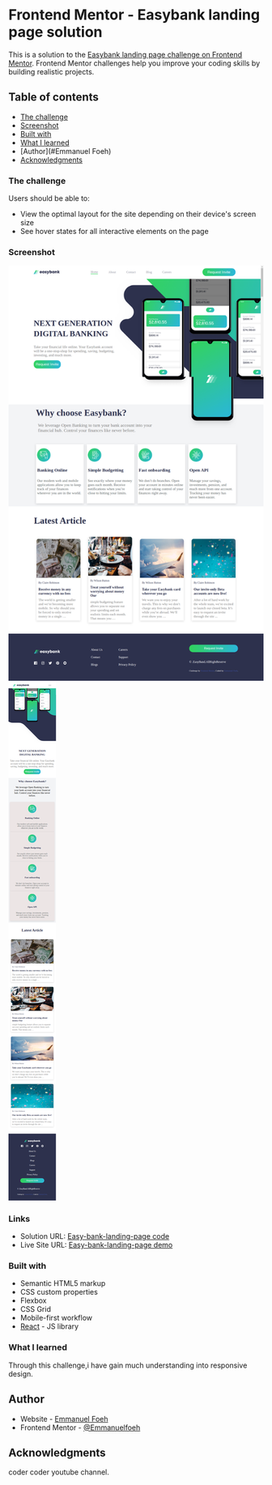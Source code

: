# Frontend Mentor - Easybank landing page solution

This is a solution to the [Easybank landing page challenge on Frontend Mentor](https://www.frontendmentor.io/challenges/easybank-landing-page-WaUhkoDN). Frontend Mentor challenges help you improve your coding skills by building realistic projects.

## Table of contents

- [The challenge](#the-challenge)
- [Screenshot](#screenshot)
- [Built with](#built-with)
- [What I learned](#what-i-learned)
- [Author](#Emmanuel Foeh)
- [Acknowledgments](#acknowledgments)

### The challenge

Users should be able to:

- View the optimal layout for the site depending on their device's screen size
- See hover states for all interactive elements on the page

### Screenshot

![](./screencapture-Desktop-view.png)
![](./screencapture-mobile-view.png)

### Links

- Solution URL: [Easy-bank-landing-page code](https://github.com/Emmanuelfoeh/Easy-bank-landing-page)
- Live Site URL: [Easy-bank-landing-page demo](https://easy-banking-landing-page.netlify.app/)

### Built with

- Semantic HTML5 markup
- CSS custom properties
- Flexbox
- CSS Grid
- Mobile-first workflow
- [React](https://reactjs.org/) - JS library

### What I learned

Through this challenge,i have gain much understanding into responsive design.

## Author

- Website - [Emmanuel Foeh](https://foeh-emmanuel-portfolio.netlify.app/)
- Frontend Mentor - [@Emmanuelfoeh](https://www.frontendmentor.io/profile/Emmanuelfoeh)

## Acknowledgments

coder coder youtube channel.
